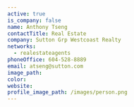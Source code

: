 ```yaml
---
active: true
is_company: false
name: Anthony Tseng
contactTitle: Real Estate
company: Sutton Grp Westcoast Realty
networks:
  - realestateagents
phoneOffice: 604-528-8889
email: atseng@sutton.com
image_path:
color:
website:
profile_image_path: /images/person.png
---
```



